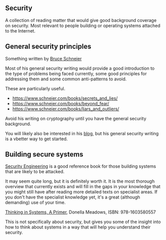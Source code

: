 
## Security

A collection of reading matter that would give good background coverage on
security. Most relevant to people building or operating systems attached to the
Internet.

## General security principles

Something written by [Bruce Schneier](https://www.schneier.com/books/)

Most of his general security writing would provide a good introduction to the
type of problems being faced currently, some good principles for addressing
them and some common anti-patterns to avoid.

These are particularly useful.

- https://www.schneier.com/books/secrets_and_lies/
- https://www.schneier.com/books/beyond_fear/
- https://www.schneier.com/books/liars_and_outliers/

Avoid his writing on cryptography until you have the general security
background.

You will likely also be interested in his [blog](https://www.schneier.com/),
but his general security writing is a vbetter way to get started.

## Building secure systems

[Security Engineering](http://www.cl.cam.ac.uk/~rja14/book.html) is a good
reference book for those building systems that are likely to be attacked.

It may seem quite long, but it is definitely worth it. It is the most thorough
overview that currently exists and will fill in the gaps in your knowledge that
you might still have after reading more detailed texts on specialist areas. If
you don't have the specialist knowledge yet, it's a great (although demanding)
use of your time.

[Thinking in Systems, A
Primer](http://www.amazon.co.uk/Thinking-Systems-Primer-Meadows-Donella-ebook/dp/B005VSRFEA), Donella Meadows, ISBN: 978-1603580557

This is not specifically about security, but gives you some of the insight into
how to think about systems in a way that will help you understand their
security. 
